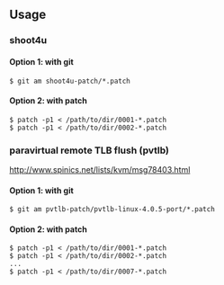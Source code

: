 ## Usage
### shoot4u
#### Option 1: with git
```
$ git am shoot4u-patch/*.patch
```
#### Option 2: with patch
```
$ patch -p1 < /path/to/dir/0001-*.patch
$ patch -p1 < /path/to/dir/0002-*.patch
```
### paravirtual remote TLB flush (pvtlb)
http://www.spinics.net/lists/kvm/msg78403.html

#### Option 1: with git
```
$ git am pvtlb-patch/pvtlb-linux-4.0.5-port/*.patch
```
#### Option 2: with patch
```
$ patch -p1 < /path/to/dir/0001-*.patch
$ patch -p1 < /path/to/dir/0002-*.patch
...
$ patch -p1 < /path/to/dir/0007-*.patch
```
